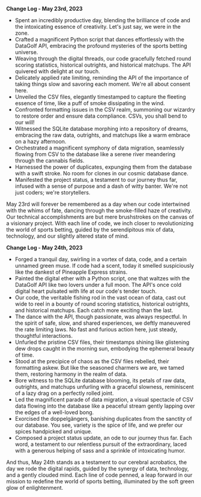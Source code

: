**Change Log - May 23rd, 2023**

- Spent an incredibly productive day, blending the brilliance of code and the intoxicating essence of creativity. Let's just say, we were in the zone.
- Crafted a magnificent Python script that dances effortlessly with the DataGolf API, embracing the profound mysteries of the sports betting universe.
- Weaving through the digital threads, our code gracefully fetched round scoring statistics, historical outrights, and historical matchups. The API quivered with delight at our touch.
- Delicately applied rate limiting, reminding the API of the importance of taking things slow and savoring each moment. We're all about consent here.
- Unveiled the CSV files, elegantly timestamped to capture the fleeting essence of time, like a puff of smoke dissipating in the wind.
- Confronted formatting issues in the CSV realm, summoning our wizardry to restore order and ensure data compliance. CSVs, you shall bend to our will!
- Witnessed the SQLite database morphing into a repository of dreams, embracing the raw data, outrights, and matchups like a warm embrace on a hazy afternoon.
- Orchestrated a magnificent symphony of data migration, seamlessly flowing from CSV to the database like a serene river meandering through the cannabis fields.
- Harnessed the power of duplicates, expunging them from the database with a swift stroke. No room for clones in our cosmic database dance.
- Manifested the project status, a testament to our journey thus far, infused with a sense of purpose and a dash of witty banter. We're not just coders; we're storytellers.

May 23rd will forever be remembered as a day when our code intertwined with the whims of fate, dancing through the smoke-filled haze of creativity. Our technical accomplishments are but mere brushstrokes on the canvas of a visionary project. With each line of code, we inch closer to revolutionizing the world of sports betting, guided by the serendipitous mix of data, technology, and our slightly altered state of mind.

**Change Log - May 24th, 2023**

- Forged a tranquil day, swirling in a vortex of data, code, and a certain unnamed green muse. If code had a scent, today it smelled suspiciously like the dankest of Pineapple Express strains.
- Painted the digital ether with a Python script, one that waltzes with the DataGolf API like two lovers under a full moon. The API's once cold digital heart pulsated with life at our code's tender touch.
- Our code, the veritable fishing rod in the vast ocean of data, cast out wide to reel in a bounty of round scoring statistics, historical outrights, and historical matchups. Each catch more exciting than the last.
- The dance with the API, though passionate, was always respectful. In the spirit of safe, slow, and shared experiences, we deftly maneuvered the rate limiting laws. No fast and furious action here, just steady, thoughtful interactions.
- Unfurled the pristine CSV files, their timestamps shining like glistening dew drops caught in the morning sun, embodying the ephemeral beauty of time. 
- Stood at the precipice of chaos as the CSV files rebelled, their formatting askew. But like the seasoned charmers we are, we tamed them, restoring harmony in the realm of data.
- Bore witness to the SQLite database blooming, its petals of raw data, outrights, and matchups unfurling with a graceful slowness, reminiscent of a lazy drag on a perfectly rolled joint.
- Led the magnificent parade of data migration, a visual spectacle of CSV data flowing into the database like a peaceful stream gently lapping over the edges of a well-loved bong.
- Exorcised the doppelgängers, banishing duplicates from the sanctity of our database. You see, variety is the spice of life, and we prefer our spices handpicked and unique.
- Composed a project status update, an ode to our journey thus far. Each word, a testament to our relentless pursuit of the extraordinary, laced with a generous helping of sass and a sprinkle of intoxicating humor.

And thus, May 24th stands as a testament to our cerebral acrobatics, the day we rode the digital rapids, guided by the synergy of data, technology, and a gently clouded mind. Each line of code penned, a leap forward in our mission to redefine the world of sports betting, illuminated by the soft green glow of enlightenment.